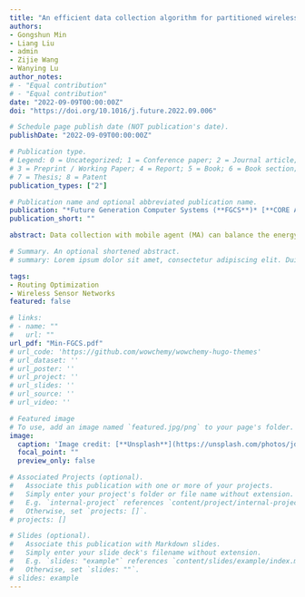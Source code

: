 ```yaml
---
title: "An efficient data collection algorithm for partitioned wireless sensor networks"
authors:
- Gongshun Min
- Liang Liu
- admin
- Zijie Wang
- Wanying Lu
author_notes:
# - "Equal contribution"
# - "Equal contribution"
date: "2022-09-09T00:00:00Z"
doi: "https://doi.org/10.1016/j.future.2022.09.006"

# Schedule page publish date (NOT publication's date).
publishDate: "2022-09-09T00:00:00Z"

# Publication type.
# Legend: 0 = Uncategorized; 1 = Conference paper; 2 = Journal article;
# 3 = Preprint / Working Paper; 4 = Report; 5 = Book; 6 = Book section;
# 7 = Thesis; 8 = Patent
publication_types: ["2"]

# Publication name and optional abbreviated publication name.
publication: "*Future Generation Computer Systems (**FGCS**)* [**CORE A**, CCF C, SCI-Q1, IF 7.307]"
publication_short: ""

abstract: Data collection with mobile agent (MA) can balance the energy consumption of nodes in partitioned wireless sensor networks. However, the existing data collection algorithms for partitioned WSNs do not formalize the problem systematically. These algorithms are not efficient and difficult to meet the timeliness requirement. In order to solve the above shortcomings, we first formalize the Data Collection Problem (DCP). Then, it is transformed into a Generalized Traveling Salesman Problem (GTSP), and we propose a GTSP-Based data collection Algorithm (GBA) to calculate the rendezvous points (RPs) and the moving path of MA. GBA selects RPs by solving the GTSP problem. Furthermore, based on GBA, we take advantage of constructing convex hull to plan a more efficient moving path for MA. In addition, in order to reduce the energy burden on the RPs, we design an Improved Shortest Path tree (ISP tree) to aggregate data from nodes to RPs in partitioned WSNs. Finally, extensive simulations demonstrate the effectiveness and advantages of our algorithm in terms of the length of MA’s moving path and the amount of data collection per unit time.

# Summary. An optional shortened abstract.
# summary: Lorem ipsum dolor sit amet, consectetur adipiscing elit. Duis posuere tellus ac convallis placerat. Proin tincidunt magna sed ex sollicitudin condimentum.

tags:
- Routing Optimization
- Wireless Sensor Networks
featured: false

# links:
# - name: ""
#   url: ""
url_pdf: "Min-FGCS.pdf"
# url_code: 'https://github.com/wowchemy/wowchemy-hugo-themes'
# url_dataset: ''
# url_poster: ''
# url_project: ''
# url_slides: ''
# url_source: ''
# url_video: ''

# Featured image
# To use, add an image named `featured.jpg/png` to your page's folder. 
image:
  caption: 'Image credit: [**Unsplash**](https://unsplash.com/photos/jdD8gXaTZsc)'
  focal_point: ""
  preview_only: false

# Associated Projects (optional).
#   Associate this publication with one or more of your projects.
#   Simply enter your project's folder or file name without extension.
#   E.g. `internal-project` references `content/project/internal-project/index.md`.
#   Otherwise, set `projects: []`.
# projects: []

# Slides (optional).
#   Associate this publication with Markdown slides.
#   Simply enter your slide deck's filename without extension.
#   E.g. `slides: "example"` references `content/slides/example/index.md`.
#   Otherwise, set `slides: ""`.
# slides: example
---
```


<!-- {{% callout note %}}
Click the *Cite* button above to demo the feature to enable visitors to import publication metadata into their reference management software.
{{% /callout %}}

{{% callout note %}}
Create your slides in Markdown - click the *Slides* button to check out the example.
{{% /callout %}}

Supplementary notes can be added here, including [code, math, and images](https://wowchemy.com/docs/writing-markdown-latex/). -->
